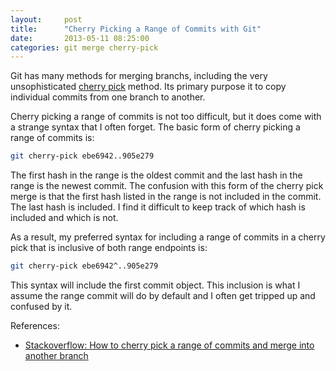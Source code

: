 ```yaml
---
layout:     post
title:      "Cherry Picking a Range of Commits with Git"
date:       2013-05-11 08:25:00
categories: git merge cherry-pick
---
```


Git has many methods for merging branchs, including the very unsophisticated [cherry pick](https://www.kernel.org/pub/software/scm/git/docs/git-cherry-pick.html) method. Its primary purpose it to copy individual commits from one branch to another.

Cherry picking a range of commits is not too difficult, but it does come with a strange syntax that I often forget. The basic form of cherry picking a range of commits is:

```bash
git cherry-pick ebe6942..905e279
```

The first hash in the range is the oldest commit and the last hash in the range is the newest commit. The confusion with this form of the cherry pick merge is that the first hash listed in the range is not included in the commit. The last hash is included. I find it difficult to keep track of which hash is included and which is not.

As a result, my preferred syntax for including a range of commits in a cherry pick that is inclusive of both range endpoints is:

```bash
git cherry-pick ebe6942^..905e279
```

This syntax will include the first commit object. This inclusion is what I assume the range commit will do by default and I often get tripped up and confused by it.

References:

* [Stackoverflow: How to cherry pick a range of commits and merge into another branch](http://stackoverflow.com/questions/1994463/how-to-cherry-pick-a-range-of-commits-and-merge-into-another-branch)
